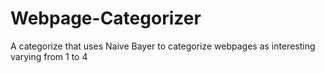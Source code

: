 # Webpage-Categorizer
A categorize that uses Naive Bayer to categorize webpages as interesting varying from 1 to 4
